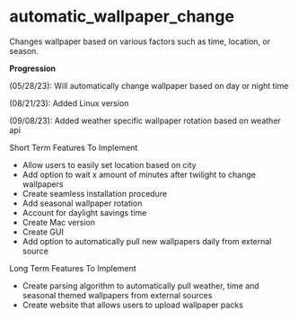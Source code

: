# automatic_wallpaper_change
Changes wallpaper based on various factors such as time, location, or season. 

**Progression**

(05/28/23): Will automatically change wallpaper based on day or night time

(08/21/23): Added Linux version 

(09/08/23): Added weather specific wallpaper rotation based on weather api 

Short Term Features To Implement 
- Allow users to easily set location based on city
- Add option to wait x amount of minutes after twilight to change wallpapers 
- Create seamless installation procedure 
- Add seasonal wallpaper rotation 
- Account for daylight savings time 
- Create Mac version 
- Create GUI 
- Add option to automatically pull new wallpapers daily from external source 

Long Term Features To Implement 
- Create parsing algorithm to automatically pull weather, time and seasonal themed wallpapers from external sources 
- Create website that allows users to upload wallpaper packs

